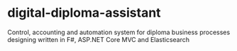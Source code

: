 # digital-diploma-assistant

Control, accounting and automation system  for diploma business processes designing written in F#, ASP.NET Core MVC and Elasticsearch
